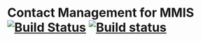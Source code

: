 # Contact Management for MMIS [![Build Status](https://travis-ci.org/mophos/mmis-contract-frontend.svg?branch=develop)](https://travis-ci.org/mophos/mmis-contract-frontend) [![Build status](https://ci.appveyor.com/api/projects/status/bcv9y4rckvso5w45/branch/develop?svg=true)](https://ci.appveyor.com/project/siteslave/mmis-contract-frontend/branch/develop)

